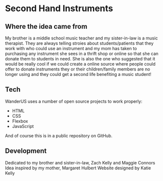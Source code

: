 # Second Hand Instruments

## Where the idea came from

My brother is a middle school music teacher and my sister-in-law is a music therapist. They are always telling stroies about students/patients that they work with who could use an instrument and my mom has taken to purchasing any instrument she sees in a thrift shop or online so that she can donate them to students in need. She is also the one who suggested that it would be really cool if we could create a online source where people could offer to donate instruments they or their children/family members are no longer using and they could get a second life benefiting a music student!

## Tech

WanderUS uses a number of open source projects to work properly:

- HTML
- CSS
- Flexbox
- JavaScript

And of course this is in a public repository on GitHub.

## Development

Dedicated to my brother and sister-in-law, Zach Kelly and Maggie Connors
Idea inspired by my mother, Margaret Hulbert
Website designed by Katie Kelly
